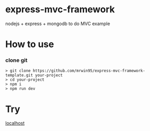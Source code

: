 
# express-mvc-framework
nodejs + express + mongodb to do MVC example

# How to use

### clone git

```
> git clone https://github.com/mrwin95/express-mvc-framework-template.git your-project
> cd your-project
> npm i
> npm run dev
```

# Try

[localhost](http://localhost:3051)
